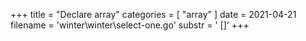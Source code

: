 +++
title = "Declare array"
categories = [ "array" ]
date = 2021-04-21
filename = 'winter\winter\select-one.go'
substr = ' []'
+++
